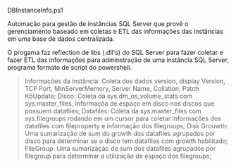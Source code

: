 
DBInstanceInfo.ps1

Automação para gestão de instâncias SQL Server que provê o gerenciamento baseado em coletas e ETL das informações das instâncias em uma base de dados centralizada.

O progama faz reflection de libs (.dll's) do SQL Server para fazer coletar e fazer ETL das informações para adminstração de uma instância SQL Server, programa formato de script do powershell.

  >Informações da instância: Coleta dos dados version, display Version, TCP Port, MinServerMemory, Server Name, Collation, Patch KbUpdate;
  >Disco: Coleta da sys.dm_os_volume_stats com sys.master_files, Informaçõa de espaço em disco nos discos que possuem datafiles;
  >Datafiles: Coleta da sys.master_files com sys.filegroups rodando em um cursor para coletar informações dos datafiles com fileproperty e informação dos filegroups;
  >Disk Grouwth: Uma sumarização de sum do growth dos datafiles agrupados por disco para determinar se o disco tem datafiles com growth habilitado;
  >FileGroup: Uma sumarização de sum dos datafiles agrupados por filegroup para determinar a utilização de espaço dos filegroups;
  
